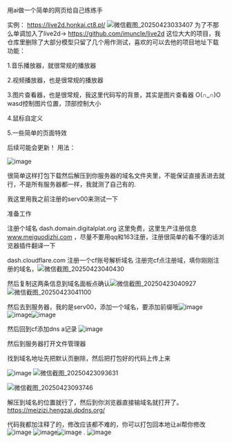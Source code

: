 用ai做一个简单的网页给自己练练手

实例：   https://live2d.honkai.ct8.pl/
![微信截图_20250423033407](https://github.com/user-attachments/assets/ff4e2c55-3b62-4ad0-9e96-d7a81c981413)
为了不那么单调加入了live2d→ https://github.com/imuncle/live2d 这位大大的项目，我仓库里删除了大部分模型只留了几个用作测试，喜欢的可以去他的项目地址下载
功能：

1.音乐播放器，就很常规的播放器

2.视频播放器，也是很常规的播放器

3.图片查看器，也是很常规，我这里代码写的背景，其实是图片查看器 O(∩_∩)O wasd控制图片位置，顶部控制大小

4.鼠标自定义

5.一些简单的页面特效


后续可能会更新！
用法：

![image](https://github.com/user-attachments/assets/647d328e-dc62-450e-a397-9ecb07ac5106)

很简单这样打包下载然后解压到你服务器的域名文件夹里，不能保证直接丢进去就行，不是所有服务器都一样，我就测了自己有的.

我这里用我之前注册的serv00来测试一下

准备工作

注册个域名 dash.domain.digitalplat.org 这里免费，这里生产注册信息 www.meiguodizhi.com ，尽量不要用qq和163注册，注册很简单的看不懂的话浏览器插件翻译一下

dash.cloudflare.com 注册一个cf账号解析域名 注册完cf点注册域，填你刚刚注册的域名，![微信截图_20250423040430](https://github.com/user-attachments/assets/67c0da7f-4836-4562-8864-39fc12679646)

然后复制这两条信息到域名面板点确认![微信截图_20250423040927](https://github.com/user-attachments/assets/cd92df75-577a-4d0c-aa33-ab75558aab76)![微信截图_20250423041100](https://github.com/user-attachments/assets/bf04e5e4-db6c-46bf-a941-ebb457849a4b)

然后去到服务器，我的是serv00，添加一个域名，要添加前缀哦![image](https://github.com/user-attachments/assets/75ab6a91-5231-4e16-8363-704579b954cc)
![image](https://github.com/user-attachments/assets/1e0b4bec-d258-4d2e-bbf5-c9f43bc49355)![image](https://github.com/user-attachments/assets/536502df-3547-454a-a122-dcbf907f3cb5)

然后回到cf添加dns a记录 ![image](https://github.com/user-attachments/assets/658a54b5-65cd-4016-8e92-85752ee62354)

然后到服务器打开文件管理器 

找到域名地址先把默认页删除，然后把打包好的代码上传上来

![image](https://github.com/user-attachments/assets/3d5d475d-cf4d-487d-a457-d2b6f8eb35e9)
![微信截图_20250423093631](https://github.com/user-attachments/assets/18296c1c-577b-4c53-95b7-618516a17ecb)

![微信截图_20250423093746](https://github.com/user-attachments/assets/2c1067b5-9971-4a30-98e1-60e8e977d83c)

解压到域名的位置就行了，然后到你浏览器直接输域名就打开了。https://meizizi.hengzai.dpdns.org/

代码我都加注释了的，修改应该都不难的，你可以打包回本地让ai帮你修改
![image](https://github.com/user-attachments/assets/f9ada10e-50f7-4fef-a58c-791056db0882)
![image](https://github.com/user-attachments/assets/ceaa3bcb-16d3-4429-91f3-18584da86180)![image](https://github.com/user-attachments/assets/5d25acf9-f7f8-4dbc-8b7a-74612900da03)
.
![image](https://github.com/user-attachments/assets/ba33e92e-f6a9-43f5-ad85-835bba6affe7)











     

